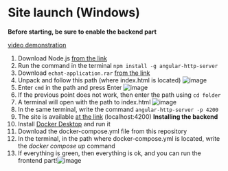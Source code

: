 # Site launch (Windows)
**Before starting, be sure to enable the backend part**

[video demonstration](https://drive.google.com/file/d/1o_E_NC0rX9IKaBg-kV3-gQMARe8DbpqS/view?usp=sharing)
1. Download Node.js [from the link](https://nodejs.org/en)
2. Run the command in the terminal `npm install -g angular-http-server`
3. Download `echat-application.rar` [from the link](https://github.com/Natus-Vincere-Programming/eChat-application/releases)
4. Unpack and follow this path (where index.html is located) ![image](https://github.com/user-attachments/assets/0a8b29b8-5665-405c-9e58-5dcfc9aaa6c6)
5. Enter `cmd` in the path and press Enter ![image](https://github.com/user-attachments/assets/660c0acc-df18-4870-bf15-14011d9dfd43)
6. If the previous point does not work, then enter the path using  `cd folder`
7. A terminal will open with the path to index.html  ![image](https://github.com/user-attachments/assets/d6e91320-587f-43ce-b02e-257ffe41e39d)
8. In the same terminal, write the command `angular-http-server -p 4200`
9. The site is available [at the link](http://localhost:4200) (localhost:4200)
**Installing the backend**
1. Install [Docker Desktop](https://www.docker.com/products/docker-desktop/) and run it
2. Download the docker-compose.yml file from this repository
3. In the terminal, in the path where docker-compose.yml is located, write the *docker compose up* command
4. If everything is green, then everything is ok, and you can run the frontend part!![image](https://github.com/user-attachments/assets/9be9d477-70fa-459f-98e1-303aab6ea36d)

